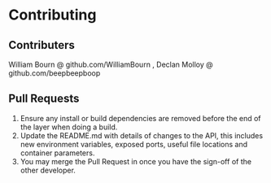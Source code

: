 # Contributing

## Contributers
  William Bourn @ github.com/WilliamBourn
  , Declan Molloy @ github.com/beepbeepboop

## Pull Requests
1. Ensure any install or build dependencies are removed before the end of the layer when doing a 
   build.
2. Update the README.md with details of changes to the API, this includes new environment 
   variables, exposed ports, useful file locations and container parameters.
3. You may merge the Pull Request in once you have the sign-off of the other developer.

